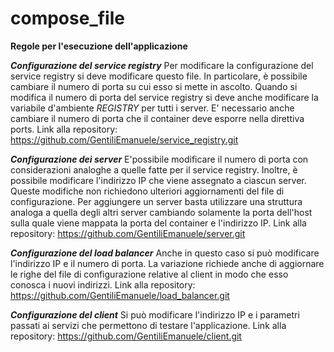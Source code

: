 # compose_file
**Regole per l'esecuzione dell'applicazione**

***Configurazione del service registry***
Per modificare la configurazione del service registry si deve modificare questo file. In particolare, è possibile cambiare il numero di porta su cui esso si mette in ascolto. Quando si modifica il numero di porta del service registry si deve anche modificare la variabile d'ambiente *REGISTRY* per tutti i server. E' necessario anche cambiare il numero di porta che il container deve esporre nella direttiva ports.
Link alla repository: https://github.com/GentiliEmanuele/service_registry.git

***Configurazione dei server***
E'possibile modificare il numero di porta con considerazioni analoghe a quelle fatte per il service registry. Inoltre, è possibile modificare l'indirizzo IP che viene assegnato a ciascun server. Queste modifiche non richiedono ulteriori aggiornamenti del file di configurazione.
Per aggiungere un server basta utilizzare una struttura analoga a quella degli altri server cambiando solamente la porta dell'host sulla quale viene mappata la porta del container e l'indirizzo IP.
Link alla repository: https://github.com/GentiliEmanuele/server.git

***Configurazione del load balancer***
Anche in questo caso si può modificare l'indirizzo IP e il numero di porta. La variazione richiede anche di aggiornare le righe del file di configurazione relative al client in modo che esso conosca i nuovi indirizzi.
Link alla repository: https://github.com/GentiliEmanuele/load_balancer.git

***Configurazione del client***
Si può modificare l'indirizzo IP e i parametri passati ai servizi che permettono di testare l'applicazione.
Link alla repository: https://github.com/GentiliEmanuele/client.git
